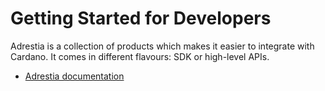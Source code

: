 Getting Started for Developers
==============================

Adrestia is a collection of products which makes it easier to integrate with Cardano. It comes in different flavours: SDK or high-level APIs.

* [Adrestia documentation](../../cardano-components/adrestia/README.md)

